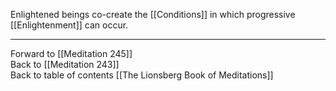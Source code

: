 Enlightened beings co-create the [[Conditions]] in which progressive [[Enlightenment]] can occur. 

___

Forward to [[Meditation 245]]  
Back to [[Meditation 243]]  
Back to table of contents [[The Lionsberg Book of Meditations]]  